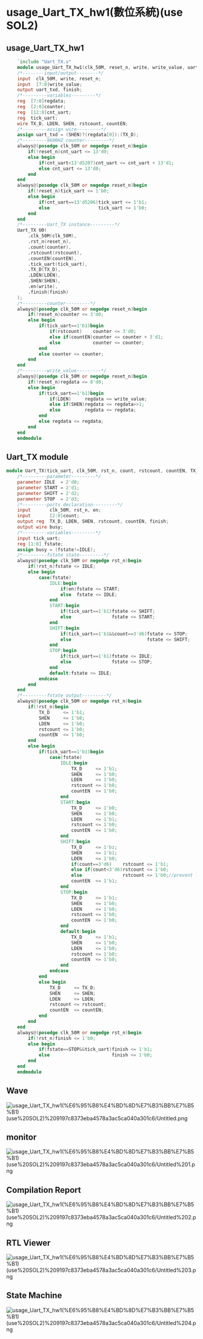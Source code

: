 # usage_Uart_TX_hw1(數位系統)(use SOL2)

## usage_Uart_TX_hw1

```verilog
	`include "Uart_TX.v"
	module usage_Uart_TX_hw1(clk_50M, reset_n, write, write_value, uart_txd, finish);
	/*--------input/output--------*/
	input  clk_50M, write, reset_n;
	input  [7:0]write_value;
	output uart_txd, finish;
	/*---------variables---------*/
	reg  [7:0]regdata;
	reg  [2:0]counter;
	reg  [12:0]cnt_uart;
	reg  tick_uart;
	wire TX_D, LDEN, SHEN, rstcount, countEN;
	/*---------assign wire---------*/
	assign uart_txd = (SHEN)?(regdata[0]):(TX_D);
	/*---------9600HZ counter---------*/
	always@(posedge clk_50M or negedge reset_n)begin
		if(!reset_n)cnt_uart <= 13'd0;
		else begin
			if(cnt_uart<13'd5207)cnt_uart <= cnt_uart + 13'd1;
			else cnt_uart <= 13'd0;
		end
	end
	always@(posedge clk_50M or negedge reset_n)begin
		if(!reset_n)tick_uart <= 1'b0;
		else begin
			if(cnt_uart==13'd5206)tick_uart <= 1'b1;
			else                  tick_uart <= 1'b0;
		end
	end
	/*---------Uart_TX instance---------*/
	Uart_TX U0(
		.clk_50M(clk_50M),
		.rst_n(reset_n),
		.count(counter),
		.rstcount(rstcount),
		.countEN(countEN),
		.tick_uart(tick_uart),
		.TX_D(TX_D),
		.LDEN(LDEN),
		.SHEN(SHEN),
		.en(write),
		.finish(finish)
	);
	/*---------counter---------*/
	always@(posedge clk_50M or negedge reset_n)begin
		if(!reset_n)counter <= 3'd0;
		else begin
			if(tick_uart==1'b1)begin
				if(rstcount)    counter <= 3'd0;
				else if(countEN)counter <= counter + 3'd1;
				else            counter <= counter;
			end
			else counter <= counter;
		end
	end
	/*---------write_value---------*/
	always@(posedge clk_50M or negedge reset_n)begin
		if(!reset_n)regdata <= 8'd0;
		else begin
			if(tick_uart==1'b1)begin
				if(LDEN)     regdata <= write_value;
				else if(SHEN)regdata <= regdata>>1;
				else         regdata <= regdata;
			end
			else regdata <= regdata;
		end
	end
	endmodule
```

## Uart_TX module

```verilog
module Uart_TX(tick_uart, clk_50M, rst_n, count, rstcount, countEN, TX_D, LDEN, SHEN, en, busy, finish);
	/*---------parameter---------*/
	parameter IDLE  = 2'd0;
	parameter START = 2'd1;
	parameter SHIFT = 2'd2;
	parameter STOP  = 2'd3;
	/*---------ports declaration---------*/
	input       clk_50M, rst_n, en;
	input     	[2:0]count;
	output reg  TX_D, LDEN, SHEN, rstcount, countEN, finish;
	output wire busy;
	/*---------variables---------*/
	input tick_uart;
	reg [1:0] fstate;
	assign busy = (fstate!=IDLE);
	/*---------fstate state---------*/
	always@(posedge clk_50M or negedge rst_n)begin
		if(!rst_n)fstate <= IDLE;
		else begin
			case(fstate)
				IDLE:begin
					if(en)fstate <= START;
					else  fstate <= IDLE;
				end
				START:begin
					if(tick_uart==1'b1)fstate <= SHIFT;
					else               fstate <= START;
				end
				SHIFT:begin
					if(tick_uart==1'b1&&count==3'd6)fstate <= STOP;
					else                            fstate <= SHIFT;
				end
				STOP:begin
					if(tick_uart==1'b1)fstate <= IDLE;
					else               fstate <= STOP;
				end
				default:fstate <= IDLE;
			endcase
		end
	end
	/*---------fstate output---------*/
	always@(posedge clk_50M or negedge rst_n)begin
		if(!rst_n)begin
			TX_D     <= 1'b1;
			SHEN     <= 1'b0;
			LDEN     <= 1'b0;
			rstcount <= 1'b0;
			countEN  <= 1'b0;
		end 
		else begin
			if(tick_uart==1'b1)begin
				case(fstate)
					IDLE:begin
						TX_D     <= 1'b1;
						SHEN     <= 1'b0;
						LDEN     <= 1'b0;
						rstcount <= 1'b0;
						countEN  <= 1'b0;
					end
					START:begin
						TX_D     <= 1'b0;
						SHEN     <= 1'b0;
						LDEN     <= 1'b1;
						rstcount <= 1'b0;
						countEN  <= 1'b0;
					end
					SHIFT:begin
						TX_D     <= 1'bz;
						SHEN     <= 1'b1;
						LDEN     <= 1'b0;
						if(count==3'd6)    rstcount <= 1'b1;
						else if(count<3'd6)rstcount <= 1'b0;
						else               rstcount <= 1'b0;//prevent latch
						countEN  <= 1'b1;
					end
					STOP:begin
						TX_D     <= 1'b1;
						SHEN     <= 1'b0;
						LDEN     <= 1'b0;
						rstcount <= 1'b0;
						countEN  <= 1'b0;
					end
					default:begin
						TX_D     <= 1'b1;
						SHEN     <= 1'b0;
						LDEN     <= 1'b0;
						rstcount <= 1'b0;
						countEN  <= 1'b0;
					end
				endcase
			end
			else begin
				TX_D     <= TX_D;
				SHEN     <= SHEN;
				LDEN     <= LDEN;
				rstcount <= rstcount;
				countEN  <= countEN;
			end
		end
	end
	always@(posedge clk_50M or negedge rst_n)begin
		if(!rst_n)finish <= 1'b0;
		else begin
			if(fstate==STOP&&tick_uart)finish <= 1'b1;
			else                       finish <= 1'b0;
		end
	end
	endmodule
```

## Wave

![usage_Uart_TX_hw1(%E6%95%B8%E4%BD%8D%E7%B3%BB%E7%B5%B1)(use%20SOL2)%209197c8373eba4578a3ac5ca040a301c6/Untitled.png](usage_Uart_TX_hw1(%E6%95%B8%E4%BD%8D%E7%B3%BB%E7%B5%B1)(use%20SOL2)%209197c8373eba4578a3ac5ca040a301c6/Untitled.png)

## monitor

![usage_Uart_TX_hw1(%E6%95%B8%E4%BD%8D%E7%B3%BB%E7%B5%B1)(use%20SOL2)%209197c8373eba4578a3ac5ca040a301c6/Untitled%201.png](usage_Uart_TX_hw1(%E6%95%B8%E4%BD%8D%E7%B3%BB%E7%B5%B1)(use%20SOL2)%209197c8373eba4578a3ac5ca040a301c6/Untitled%201.png)

## Compilation Report

![usage_Uart_TX_hw1(%E6%95%B8%E4%BD%8D%E7%B3%BB%E7%B5%B1)(use%20SOL2)%209197c8373eba4578a3ac5ca040a301c6/Untitled%202.png](usage_Uart_TX_hw1(%E6%95%B8%E4%BD%8D%E7%B3%BB%E7%B5%B1)(use%20SOL2)%209197c8373eba4578a3ac5ca040a301c6/Untitled%202.png)

## RTL Viewer

![usage_Uart_TX_hw1(%E6%95%B8%E4%BD%8D%E7%B3%BB%E7%B5%B1)(use%20SOL2)%209197c8373eba4578a3ac5ca040a301c6/Untitled%203.png](usage_Uart_TX_hw1(%E6%95%B8%E4%BD%8D%E7%B3%BB%E7%B5%B1)(use%20SOL2)%209197c8373eba4578a3ac5ca040a301c6/Untitled%203.png)

## State Machine

![usage_Uart_TX_hw1(%E6%95%B8%E4%BD%8D%E7%B3%BB%E7%B5%B1)(use%20SOL2)%209197c8373eba4578a3ac5ca040a301c6/Untitled%204.png](usage_Uart_TX_hw1(%E6%95%B8%E4%BD%8D%E7%B3%BB%E7%B5%B1)(use%20SOL2)%209197c8373eba4578a3ac5ca040a301c6/Untitled%204.png)